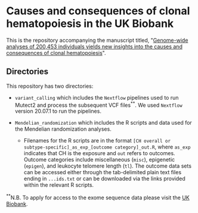 # Causes and consequences of clonal hematopoiesis in the UK Biobank

This is the repository accompanying the manuscript titled, "[Genome-wide analyses of 200,453 individuals yields new insights into the causes and consequences of clonal hematopoiesis](https://www.medrxiv.org/content/10.1101/2022.01.06.22268846v1)".

## Directories

This repository has two directories:

- `variant_calling` which includes the `Nextflow` pipelines used to run Mutect2 and process the subsequent VCF files<sup>**</sup>. We used `Nextflow` version 20.07.1 to run the pipelines.
  
- `Mendelian_randomization` which includes the R scripts and data used for the Mendelian randomization analyses.
  - Filenames for the R scripts are in the format ``[CH overall or subtype-specific]_as_exp_[outcome category]_out.R``, where `as_exp` indicates that CH is the exposure and `out` refers to outcomes. Outcome categories include miscellaneous (`misc`), epigenetic (`epigen`), and leukocyte telomere length (`tl`). The outcome data sets can be accessed either through the tab-delimited plain text files ending in `...ids.txt` or can be downloaded via the links provided within the relevant R scripts. 

<sup>**</sup>N.B. To apply for access to the exome sequence data please visit the [UK Biobank](https://www.ukbiobank.ac.uk/).
